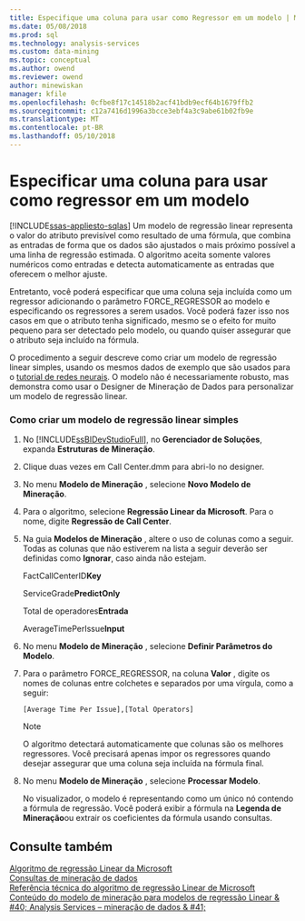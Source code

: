 ```yaml
---
title: Especifique uma coluna para usar como Regressor em um modelo | Microsoft Docs
ms.date: 05/08/2018
ms.prod: sql
ms.technology: analysis-services
ms.custom: data-mining
ms.topic: conceptual
ms.author: owend
ms.reviewer: owend
author: minewiskan
manager: kfile
ms.openlocfilehash: 0cfbe8f17c14518b2acf41bdb9ecf64b1679ffb2
ms.sourcegitcommit: c12a7416d1996a3bcce3ebf4a3c9abe61b02fb9e
ms.translationtype: MT
ms.contentlocale: pt-BR
ms.lasthandoff: 05/10/2018
---
```

# <a name="specify-a-column-to-use-as-regressor-in-a-model"></a>Especificar uma coluna para usar como regressor em um modelo
[!INCLUDE[ssas-appliesto-sqlas](../../includes/ssas-appliesto-sqlas.md)]
  Um modelo de regressão linear representa o valor do atributo previsível como resultado de uma fórmula, que combina as entradas de forma que os dados são ajustados o mais próximo possível a uma linha de regressão estimada. O algoritmo aceita somente valores numéricos como entradas e detecta automaticamente as entradas que oferecem o melhor ajuste.  
  
 Entretanto, você poderá especificar que uma coluna seja incluída como um regressor adicionando o parâmetro FORCE_REGRESSOR ao modelo e especificando os regressores a serem usados. Você poderá fazer isso nos casos em que o atributo tenha significado, mesmo se o efeito for muito pequeno para ser detectado pelo modelo, ou quando quiser assegurar que o atributo seja incluído na fórmula.  
  
 O procedimento a seguir descreve como criar um modelo de regressão linear simples, usando os mesmos dados de exemplo que são usados para o [tutorial de redes neurais](http://msdn.microsoft.com/library/42c3701a-1fd2-44ff-b7de-377345bbbd6b). O modelo não é necessariamente robusto, mas demonstra como usar o Designer de Mineração de Dados para personalizar um modelo de regressão linear.  
  
### <a name="how-to-create-a-simple-linear-regression-model"></a>Como criar um modelo de regressão linear simples  
  
1.  No [!INCLUDE[ssBIDevStudioFull](../../includes/ssbidevstudiofull-md.md)], no **Gerenciador de Soluções**, expanda **Estruturas de Mineração**.  
  
2.  Clique duas vezes em Call Center.dmm para abri-lo no designer.  
  
3.  No menu **Modelo de Mineração** , selecione **Novo Modelo de Mineração**.  
  
4.  Para o algoritmo, selecione **Regressão Linear da Microsoft**. Para o nome, digite **Regressão de Call Center**.  
  
5.  Na guia **Modelos de Mineração** , altere o uso de colunas como a seguir. Todas as colunas que não estiverem na lista a seguir deverão ser definidas como **Ignorar**, caso ainda não estejam.  
  
     FactCallCenterID**Key**  
  
     ServiceGrade**PredictOnly**  
  
     Total de operadores**Entrada**  
  
     AverageTimePerIssue**Input**  
  
6.  No menu **Modelo de Mineração** , selecione **Definir Parâmetros do Modelo**.  
  
7.  Para o parâmetro FORCE_REGRESSOR, na coluna **Valor** , digite os nomes de colunas entre colchetes e separados por uma vírgula, como a seguir:  
  
    ```  
    [Average Time Per Issue],[Total Operators]  
    ```  
  
    > [!NOTE]  
    >  O algoritmo detectará automaticamente que colunas são os melhores regressores. Você precisará apenas impor os regressores quando desejar assegurar que uma coluna seja incluída na fórmula final.  
  
8.  No menu **Modelo de Mineração** , selecione **Processar Modelo**.  
  
     No visualizador, o modelo é representando como um único nó contendo a fórmula de regressão. Você poderá exibir a fórmula na **Legenda de Mineração**ou extrair os coeficientes da fórmula usando consultas.  
  
## <a name="see-also"></a>Consulte também  
 [Algoritmo de regressão Linear da Microsoft](../../analysis-services/data-mining/microsoft-linear-regression-algorithm.md)   
 [Consultas de mineração de dados](../../analysis-services/data-mining/data-mining-queries.md)   
 [Referência técnica do algoritmo de regressão Linear de Microsoft](../../analysis-services/data-mining/microsoft-linear-regression-algorithm-technical-reference.md)   
 [Conteúdo do modelo de mineração para modelos de regressão Linear & #40; Analysis Services – mineração de dados & #41;](../../analysis-services/data-mining/mining-model-content-for-linear-regression-models-analysis-services-data-mining.md)  
  
  
